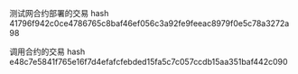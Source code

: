 测试网合约部署的交易 hash
41796f942c0ce4786765c8baf46ef056c3a92fe9feeac8979f0e5c78a3272a98

调用合约的交易 hash
e48c7e5841f765e16f7d4efafcfebded15fa5c7c057ccdb15aa351baf442c090
